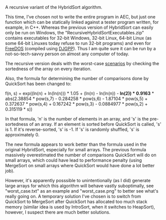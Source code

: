 A recursive variant of the HybridSort algorithm.

This time, I've chosen not to write the entire program in AEC, but just one function which can be statically linked against a tester program written, for example, in C++. Whereas the previous version of HybridSort can easily only be run on Windows, the "RecursiveHybridSortExecutables.zip" contains executables for 32-bit Windows, 32-bit Linux, 64-bit Linux (as some 64-bit Linuxes today refuse to run 32-bit programs) and even for [FreeDOS](http://www.freedos.org/) (compiled using [DJGPP](http://www.delorie.com/djgpp/)). Thus I am quite sure it can be run by a not-so-tech-savvy person on almost any computer of today.

The recursive version deals with the worst-case [scenarios](https://github.com/FlatAssembler/ArithmeticExpressionCompiler/blob/master/HybridSort/worst_case.txt) by checking the sortedness of the array on every iteration.

Also, the formula for determining the number of comparisons done by QuickSort has been changed to:

f(n, s) = exp((ln(n) + ln(ln(n))) * 1.05 + (ln(n) - ln(ln(n)) - **ln(2)) * 0.9163** * abs(2.38854 * pow(s,7) - 0.284258 * pow(s,6) - 1.87104 * pow(s,5) + 0.372637 * pow(s,4) + 0.167242 * pow(s,3) - 0.0884977 * pow(s,2) + 0.315119 * s))

In that formula, 'n' is the number of elements in an array, and 's' is the pre-sortedness of an array. If an element is sorted before QuickSort is called, 's' is 1. If it's reverse-sorted, 's' is -1. If 's' is randomly shuffled, 's' is approximately 0.

The new formula appears to work better than the formula used in the original HybridSort, especially for small arrays. The previous formula massively overestimated the number of comparisons QuickSort will do on small arrays, which could have lead to performance penalty (using MergeSort on small arrays where QuickSort would have done a lot better job).

However, it's apparently posssible to unintentionally (as I did) generate large arrays for which this algorithm will behave vastly suboptimally, see "worst_case.txt" as an example and "worst_case.png" to better see what's really going on. A temporary solution I've chosen is to switch from QuickSort to MergeSort after QuickSort has allocated too much stack memory (similar idea is used by IntroSort, when it switches to HeapSort), however, I suspect there are much better solutions.
